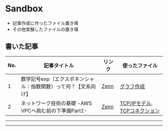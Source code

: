 # Sandbox
- 記事作成に作ったファイル置き場
- その他実験したファイルの置き場

## 書いた記事

| No.  | 記事タイトル                                                                 | リンク                                                                                   | 使ったファイル                                                                 |
|------|------------------------------------------------------------------------------|------------------------------------------------------------------------------------------|--------------------------------------------------------------------------------|
| 1    | 数学記号exp（エクスポネンシャル：指数関数）って何？【文系向け】              | [Zenn](https://zenn.dev/channnnsm/articles/accba953773366)                              | [グラフ作成](https://github.com/channnnsm/sandbox/blob/main/generate_graph_images.py) |
| 2    | ネットワーク技術の基礎 -AWS VPCへ挑む前の下準備Part1-              | [Zenn](https://zenn.dev/channnnsm/articles/fb5c12a2a4d8bb)                              | [TCP/IPモデル](https://github.com/channnnsm/sandbox/blob/main/TCP_IP_model.svg), [TCPコネクション](https://github.com/channnnsm/sandbox/blob/main/TCPconnection.md) |

---
---
